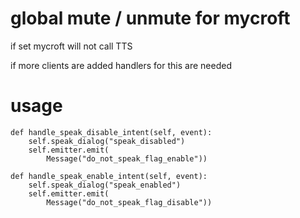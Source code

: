# global mute / unmute for mycroft

if set mycroft will not call TTS

if more clients are added handlers for this are needed

# usage

    def handle_speak_disable_intent(self, event):
        self.speak_dialog("speak_disabled")
        self.emitter.emit(
            Message("do_not_speak_flag_enable"))

    def handle_speak_enable_intent(self, event):
        self.speak_dialog("speak_enabled")
        self.emitter.emit(
            Message("do_not_speak_flag_disable"))